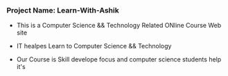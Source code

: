 ### Project Name:  Learn-With-Ashik

* This is a Computer Science && Technology Related ONline Course Web site

* IT healpes Learn to Computer Science && Technology 
*  Our Course is Skill develope focus  and computer science students help it's 